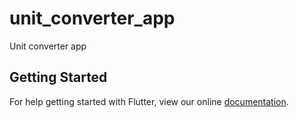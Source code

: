 # unit_converter_app

Unit converter app

## Getting Started

For help getting started with Flutter, view our online
[documentation](https://flutter.io/).
